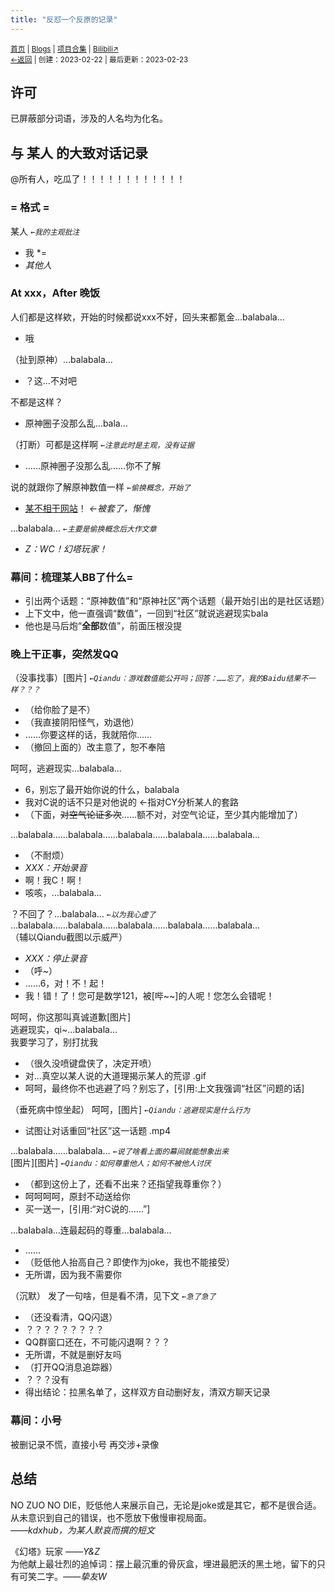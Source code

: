```yaml
---
title: "反怼一个反原的记录"
---
```


<small><a href="/">首页</a> | <a href="/blogs">Blogs</a> | <a href="/Project">项目合集</a> | <a href="https://space.bilibili.com/1987247870">Bilibili↗</a><br><a href="../../">←返回</a> |
 创建：2023-02-22 | 最后更新：2023-02-23</small><br>

## 许可
已屏蔽部分词语，涉及的人名均为化名。

## 与 某人 的大致对话记录
@所有人，吃瓜了！！！！！！！！！！！！
### = 格式 =
某人      *`←我的主观批注 `*
* 我 *=
*  *其他人*

### At xxx，After 晚饭
人们都是这样欸，开始的时候都说xxx不好，回头来都氪金…balabala…

* 哦

（扯到原神）…balabala…

* ？这…不对吧

不都是这样？

* 原神圈子没那么乱…bala…

（打断）可都是这样啊      *`←注意此时是主观，没有证据`*

* ……原神圈子没那么乱……你不了解

说的就跟你了解原神数值一样    *`←偷换概念，开始了`*

* [某不相干网站](https://kdxhub.github.io/api/alert.htm?text=不可能公开是啥网站的)！    *←被套了，惭愧*

…balabala…    *`←主要是偷换概念后大作文章`*

* *Z：WC！幻塔玩家！*

### 幕间：梳理某人BB了什么=
* 引出两个话题：“原神数值”和“原神社区”两个话题（最开始引出的是社区话题）
* 上下文中，他一直强调“数值”，一回到“社区”就说逃避现实bala
* 他也是马后炮“**全部**数值”，前面压根没提

### 晚上干正事，突然发QQ
（没事找事）[图片]     *`←Qiandu：游戏数值能公开吗；回答：……忘了，我的Baidu结果不一样？？？`*

* （给你脸了是不）
* （我直接阴阳怪气，劝退他）
* ……你要这样的话，我就陪你……
* （撤回上面的）改主意了，恕不奉陪

呵呵，逃避现实…balabala…

* 6，别忘了最开始你说的什么，balabala
* 我对C说的话不只是对他说的    ←指对CY分析某人的套路
* （下面，~~对空气论证多次~~……额不对，对空气论证，至少其内能增加了）

…balabala……balabala……balabala……balabala……balabala…

* （不耐烦）
* *XXX：开始录音*
* 啊！我C！啊！
* 咳咳，…balabala…

？不回了？…balabala…    *`←以为我心虚了`*<br>
…balabala……balabala……balabala……balabala……balabala…<br>
（辅以Qiandu截图以示威严）<br>
* *XXX：停止录音*
* （呼~）
* ……6，对！不！起！
* 我！错！了！您可是数学121，被[哔~~]的人呢！您怎么会错呢！

呵呵，你这那叫真诚道歉[图片]<br>
逃避现实，qi~…balabala…<br>
我要学习了，别打扰我<br>

* （很久没喷键盘侠了，决定开喷）
* 对…真空以某人说的大道理揭示某人的荒谬 .gif
* 呵呵，最终你不也逃避了吗？别忘了，[引用:上文我强调“社区”问题的话]

（垂死病中惊坐起）
呵呵，[图片]           *`←Qiandu：逃避现实是什么行为`*

* 试图让对话重回“社区”这一话题 .mp4

…balabala……balabala…     *`←说了啥看上面的幕间就能想象出来`*<br>
[图片][图片]           *`←Qiandu：如何尊重他人；如何不被他人讨厌`*

* （都到这份上了，还看不出来？还指望我尊重你？）
* 呵呵呵呵，原封不动送给你
* 买一送一，[引用:“对C说的……”]

…balabala…连最起码的尊重…balabala…

* ……
* （贬低他人抬高自己？即使作为joke，我也不能接受）
* 无所谓，因为我不需要你

（沉默）
发了一句啥，但是看不清，见下文   *`←急了急了`*

* （还没看清，QQ闪退）
* ？？？？？？？？？
* QQ群窗口还在，不可能闪退啊？？？
* 无所谓，不就是删好友吗
* （打开QQ消息追踪器）
* ？？？没有
* 得出结论：拉黑名单了，这样双方自动删好友，清双方聊天记录

### 幕间：小号
被删记录不慌，直接小号 再交涉+录像
## 总结
NO ZUO NO DIE，贬低他人来展示自己，无论是joke或是其它，都不是很合适。<br>
从未意识到自己的错误，也不愿放下傲慢审视局面。<br>
 *——kdxhub，为某人默哀而撰的短文*
	
《幻塔》玩家 *——Y&Z*<br>
为他献上最壮烈的追悼词：摆上最沉重的骨灰盒，埋进最肥沃的黑土地，留下的只有可笑二字。*——挚友W*<br>